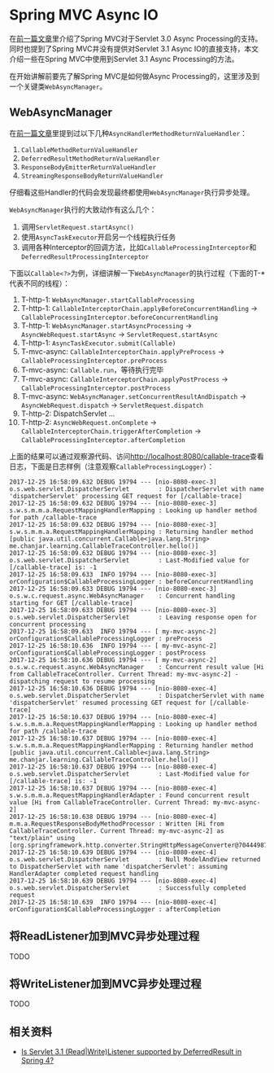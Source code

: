 # Spring MVC Async IO

在[前一篇文章][ref-spring-mvc-async-proc]里介绍了Spring MVC对于Servlet 3.0 Async Processing的支持。
同时也提到了Spring MVC并没有提供对Servlet 3.1 Async IO的直接支持，本文介绍一些在Spring MVC中使用到Servlet 3.1 Async Processing的方法。

在开始讲解前要先了解Spring MVC是如何做Async Processing的，这里涉及到一个关键类`WebAsyncManager`。

## WebAsyncManager

在[前一篇文章][ref-spring-mvc-async-proc]里提到过以下几种`AsyncHandlerMethodReturnValueHandler`：

1. `CallableMethodReturnValueHandler`
1. `DeferredResultMethodReturnValueHandler`
1. `ResponseBodyEmitterReturnValueHandler`
1. `StreamingResponseBodyReturnValueHandler`

仔细看这些Handler的代码会发现最终都使用`WebAsyncManager`执行异步处理。

`WebAsyncManager`执行的大致动作有这么几个：

1. 调用`ServletRequest.startAsync()`
1. 使用`AsyncTaskExecutor`开启另一个线程执行任务
1. 调用各种Interceptor的回调方法，比如`CallableProcessingInterceptor`和`DeferredResultProcessingInterceptor`

下面以`Callable<?>`为例，详细讲解一下`WebAsyncManager`的执行过程（下面的T-*代表不同的线程）：

1. T-http-1: `WebAsyncManager.startCallableProcessing`
1. T-http-1: `CallableInterceptorChain.applyBeforeConcurrentHandling` -> `CallableProcessingInterceptor.beforeConcurrentHandling`
1. T-http-1: `WebAsyncManager.startAsyncProcessing` -> `AsyncWebRequest.startAsync` -> `ServletRequest.startAsync`
1. T-http-1: `AsyncTaskExecutor.submit(Callable)`
1. T-mvc-async: `CallableInterceptorChain.applyPreProcess` -> `CallableProcessingInterceptor.preProcess`
1. T-mvc-async: `Callable.run`，等待执行完毕
1. T-mvc-async: `CallableInterceptorChain.applyPostProcess` -> `CallableProcessingInterceptor.postProcess`
1. T-mvc-async: `WebAsyncManager.setConcurrentResultAndDispatch` -> `AsyncWebRequest.dispatch` -> `ServletRequest.dispatch`
1. T-http-2: DispatchServlet ...
1. T-http-2: `AsyncWebRequest.onComplete` -> `CallableInterceptorChain.triggerAfterCompletion` -> `CallableProcessingInterceptor.afterCompletion`

上面的结果可以通过观察源代码、访问[http://localhost:8080/callable-trace][url-callable-trace]查看日志，下面是日志样例（注意观察`CallableProcessingLogger`）：

```
2017-12-25 16:58:09.632 DEBUG 19794 --- [nio-8080-exec-3] o.s.web.servlet.DispatcherServlet        : DispatcherServlet with name 'dispatcherServlet' processing GET request for [/callable-trace]
2017-12-25 16:58:09.632 DEBUG 19794 --- [nio-8080-exec-3] s.w.s.m.m.a.RequestMappingHandlerMapping : Looking up handler method for path /callable-trace
2017-12-25 16:58:09.632 DEBUG 19794 --- [nio-8080-exec-3] s.w.s.m.m.a.RequestMappingHandlerMapping : Returning handler method [public java.util.concurrent.Callable<java.lang.String> me.chanjar.learning.CallableTraceController.hello()]
2017-12-25 16:58:09.632 DEBUG 19794 --- [nio-8080-exec-3] o.s.web.servlet.DispatcherServlet        : Last-Modified value for [/callable-trace] is: -1
2017-12-25 16:58:09.633  INFO 19794 --- [nio-8080-exec-3] orConfiguration$CallableProcessingLogger : beforeConcurrentHandling
2017-12-25 16:58:09.633 DEBUG 19794 --- [nio-8080-exec-3] o.s.w.c.request.async.WebAsyncManager    : Concurrent handling starting for GET [/callable-trace]
2017-12-25 16:58:09.633 DEBUG 19794 --- [nio-8080-exec-3] o.s.web.servlet.DispatcherServlet        : Leaving response open for concurrent processing
2017-12-25 16:58:09.633  INFO 19794 --- [ my-mvc-async-2] orConfiguration$CallableProcessingLogger : preProcess
2017-12-25 16:58:10.636  INFO 19794 --- [ my-mvc-async-2] orConfiguration$CallableProcessingLogger : postProcess
2017-12-25 16:58:10.636 DEBUG 19794 --- [ my-mvc-async-2] o.s.w.c.request.async.WebAsyncManager    : Concurrent result value [Hi from CallableTraceController. Current Thread: my-mvc-async-2] - dispatching request to resume processing
2017-12-25 16:58:10.636 DEBUG 19794 --- [nio-8080-exec-4] o.s.web.servlet.DispatcherServlet        : DispatcherServlet with name 'dispatcherServlet' resumed processing GET request for [/callable-trace]
2017-12-25 16:58:10.637 DEBUG 19794 --- [nio-8080-exec-4] s.w.s.m.m.a.RequestMappingHandlerMapping : Looking up handler method for path /callable-trace
2017-12-25 16:58:10.637 DEBUG 19794 --- [nio-8080-exec-4] s.w.s.m.m.a.RequestMappingHandlerMapping : Returning handler method [public java.util.concurrent.Callable<java.lang.String> me.chanjar.learning.CallableTraceController.hello()]
2017-12-25 16:58:10.637 DEBUG 19794 --- [nio-8080-exec-4] o.s.web.servlet.DispatcherServlet        : Last-Modified value for [/callable-trace] is: -1
2017-12-25 16:58:10.637 DEBUG 19794 --- [nio-8080-exec-4] s.w.s.m.m.a.RequestMappingHandlerAdapter : Found concurrent result value [Hi from CallableTraceController. Current Thread: my-mvc-async-2]
2017-12-25 16:58:10.638 DEBUG 19794 --- [nio-8080-exec-4] m.m.a.RequestResponseBodyMethodProcessor : Written [Hi from CallableTraceController. Current Thread: my-mvc-async-2] as "text/plain" using [org.springframework.http.converter.StringHttpMessageConverter@70444987]
2017-12-25 16:58:10.639 DEBUG 19794 --- [nio-8080-exec-4] o.s.web.servlet.DispatcherServlet        : Null ModelAndView returned to DispatcherServlet with name 'dispatcherServlet': assuming HandlerAdapter completed request handling
2017-12-25 16:58:10.639 DEBUG 19794 --- [nio-8080-exec-4] o.s.web.servlet.DispatcherServlet        : Successfully completed request
2017-12-25 16:58:10.639  INFO 19794 --- [nio-8080-exec-4] orConfiguration$CallableProcessingLogger : afterCompletion
```

## 将ReadListener加到MVC异步处理过程

TODO

## 将WriteListener加到MVC异步处理过程

TODO

## 相关资料


* [Is Servlet 3.1 (Read|Write)Listener supported by DeferredResult in Spring 4?][ref-6]

[ref-6]: https://stackoverflow.com/questions/28828355/is-servlet-3-1-readwritelistener-supported-by-deferredresult-in-spring-4

[url-callable-trace]: http://localhost:8080/callable-trace
[ref-spring-mvc-async-proc]: ../servlet-async-processing/README.md
